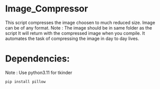 # Image_Compressor

This script compresses the image choosen to much reduced size. Image can be of any format.
Note : The image should be in same folder as the script
It will return with the compressed image when you compile.
It automates the task of compressing the image in day to day lives.

# Dependencies:

Note : Use python3.11 for tkinder

   `pip install pillow`

